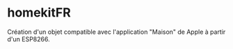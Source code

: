 # homekitFR
Création d'un objet compatible avec l'application "Maison" de Apple à partir d'un ESP8266.
